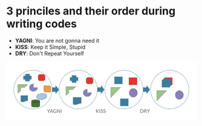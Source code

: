 # 3 princiles and their order during writing codes

- **YAGNI**: You are not gonna need it
- **KISS**: Keep it Simple, Stupid
- **DRY**: Don't Repeat Yourself

![yagni-kiss-dry](/images/yagni-kiss-dry.png)